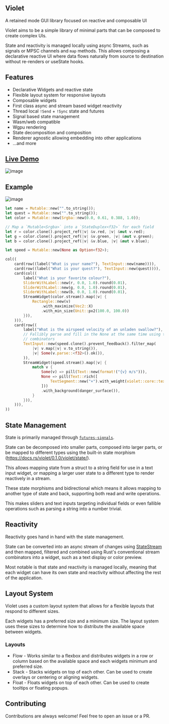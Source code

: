 ## Violet
A retained mode GUI library focused on reactive and composable UI

Violet aims to be a simple library of minimal parts that can be composed to create complex UIs.

State and reactivity is managed locally using async Streams, such as signals or MPSC channels and `map` methods. This
allows composing a declarative reactive UI where data flows naturally from source to destination without re-renders or
useState hooks.

## Features
- Declarative Widgets and reactive state
- Flexible layout system for responsive layouts
- Composable widgets
- First class async and stream based widget reactivity
- Thread local `!Send` + `!Sync` state and futures
- Signal based state management
- Wasm/web compatible
- Wgpu rendering
- State decomposition and composition
- Renderer agnostic allowing embedding into other applications
- ...and more

## [Live Demo](https://ten3roberts.github.io/violet/demo)
![image](https://github.com/user-attachments/assets/af3c1e0b-2720-476e-93ae-317cdf7d0baf)

## Example
![image](https://github.com/ten3roberts/violet/assets/25723553/b9882e28-9e4b-49be-8dcc-9c12d42e12b1)

```rust
let name = Mutable::new("".to_string());
let quest = Mutable::new("".to_string());
let color = Mutable::new(Srgba::new(0.0, 0.61, 0.388, 1.0));

// Map a `Mutable<Srgba>` into a `StateDuplex<f32>` for each field
let r = color.clone().project_ref(|v| &v.red, |v| &mut v.red);
let g = color.clone().project_ref(|v| &v.green, |v| &mut v.green);
let b = color.clone().project_ref(|v| &v.blue, |v| &mut v.blue);

let speed = Mutable::new(None as Option<f32>);

col((
    card(row((label("What is your name?"), TextInput::new(name)))),
    card(row((label("What is your quest?"), TextInput::new(quest)))),
    card(col((
        label("What is your favorite colour?"),
        SliderWithLabel::new(r, 0.0, 1.0).round(0.01),
        SliderWithLabel::new(g, 0.0, 1.0).round(0.01),
        SliderWithLabel::new(b, 0.0, 1.0).round(0.01),
        StreamWidget(color.stream().map(|v| {
            Rectangle::new(v)
                .with_maximize(Vec2::X)
                .with_min_size(Unit::px2(100.0, 100.0))
        })),
    ))),
    card(row((
        label("What is the airspeed velocity of an unladen swallow?"),
        // Fallibly parse and fill in the None at the same time using the `State` trait
        // combinators
        TextInput::new(speed.clone().prevent_feedback().filter_map(
            |v| v.map(|v| v.to_string()),
            |v| Some(v.parse::<f32>().ok()),
        )),
        StreamWidget(speed.stream().map(|v| {
            match v {
                Some(v) => pill(Text::new(format!("{v} m/s"))),
                None => pill(Text::rich([
                    TextSegment::new("×").with_weight(violet::core::text::Weight::BOLD)
                ]))
                .with_background(danger_surface()),
            }
        })),
    ))),
))
```
## State Management

State is primarily managed through [`futures-signals`](https://github.com/Pauan/rust-signals).

State can be decomposed into smaller parts, composed into larger parts, or be mapped to different types using the built-in state morphism (https://docs.rs/violet/0.1.0/violet/state/).

This allows mapping state from a struct to a string field for use in a text input widget, or mapping a larger user state to a different type to render reactively in a stream.

These state morphisms and bidirectional which means it allows mapping to another type of state and back, supporting both
read and write operations.

This makes sliders and text inputs targeting individual fields or even fallible operations such as parsing a string into a number trivial.

## Reactivity

Reactivity goes hand in hand with the state management. 

State can be converted into an async stream of changes using [StateStream](https://docs.rs/violet/0.1.0/violet/state/trait.StateStream.html) and then mapped, filtered and combined using Rust's conventional stream combinators into a widget, such as a text display or color preview.

Most notable is that state and reactivity is managed locally, meaning that each widget can have its own state and reactivity without affecting the rest of the application.

## Layout System

Violet uses a custom layout system that allows for a flexible layouts that respond to different sizes.

Each widgets has a preferred size and a minimum size. The layout system uses these sizes to determine how to distribute
the available space between widgets.

### Layouts
- Flow - Works similar to a flexbox and distributes widgets in a row or column based on the available space and each
  widgets minimum and preferred size.
- Stack - Stacks widgets on top of each other. Can be used to create overlays or centering or aligning widgets.
- Float - Floats widgets on top of each other. Can be used to create tooltips or floating popups.

## Contributing
Contributions are always welcome! Feel free to open an issue or a PR.
